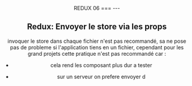 <center/>REDUX 06
===
---

## Redux: Envoyer le store via les props

invoquer le store dans chaque fichier n'est pas recommandé, sa ne pose pas de probleme si l'application tiens en un fichier, cependant pour les grand projets cette pratique n'est pas recommandé car :

- cela rend les composant plus dur a tester

- sur un serveur on prefere envoyer d  

